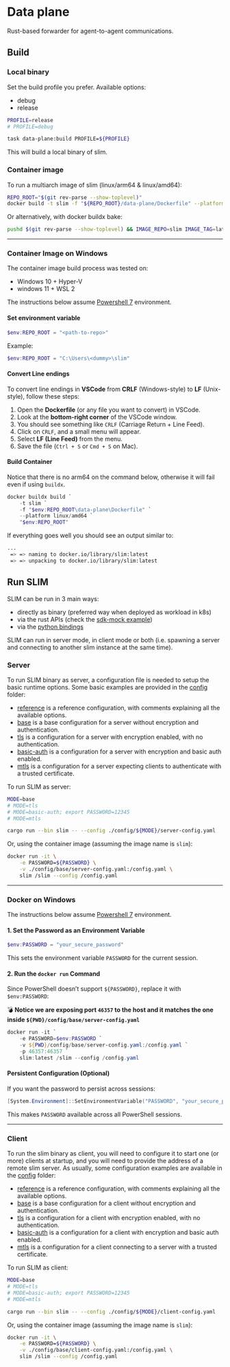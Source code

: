 # Data plane

Rust-based forwarder for agent-to-agent communications.

## Build

### Local binary

Set the build profile you prefer. Available options:

- debug
- release

```bash
PROFILE=release
# PROFILE=debug

task data-plane:build PROFILE=${PROFILE}
```

This will build a local binary of slim.

### Container image

To run a multiarch image of slim (linux/arm64 & linux/amd64):

```bash
REPO_ROOT="$(git rev-parse --show-toplevel)"
docker build -t slim -f "${REPO_ROOT}/data-plane/Dockerfile" --platform linux/amd64,linux/arm64 "${REPO_ROOT}"
```

Or alternatively, with docker buildx bake:

```bash
pushd $(git rev-parse --show-toplevel) && IMAGE_REPO=slim IMAGE_TAG=latest docker buildx bake slim && popd
```

---

### Container Image on Windows

The container image build process was tested on:

- Windows 10 + Hyper-V
- windows 11 + WSL 2

The instructions below assume [Powershell 7](<https://learn.microsoft.com/en-us/powershell/scripting/install/installing-powershell-on-windows?view=powershell-7.5>) environment.

#### Set environment variable

```Powershell
$env:REPO_ROOT = "<path-to-repo>"
```

Example:

```Powershell
$env:REPO_ROOT = "C:\Users\<dummy>\slim"
```

#### Convert Line endings

To convert line endings in **VSCode** from **CRLF** (Windows-style) to **LF** (Unix-style), follow these steps:

1. Open the **Dockerfile** (or any file you want to convert) in VSCode.
2. Look at the **bottom-right corner** of the VSCode window.
3. You should see something like `CRLF` (Carriage Return + Line Feed).
4. Click on `CRLF`, and a small menu will appear.
5. Select **LF (Line Feed)** from the menu.
6. Save the file (`Ctrl + S` or `Cmd + S` on Mac).

#### Build Container

Notice that there is no arm64 on the command below, otherwise it will fail even if using `buildx`.

```Powershell
docker buildx build `
    -t slim `
    -f "$env:REPO_ROOT\data-plane\Dockerfile" `
    --platform linux/amd64 `
    "$env:REPO_ROOT"
```

If everything goes well you should see an output similar to:

```bash
...
 => => naming to docker.io/library/slim:latest                                                             0.0s
 => => unpacking to docker.io/library/slim:latest
 ```

## Run SLIM

SLIM can be run in 3 main ways:

- directly as binary (preferred way when deployed as workload in k8s)
- via the rust APIs (check the [sdk-mock example](./examples/src/sdk-mock))
- via the [python bindings](./python-bindings)

SLIM can run in server mode, in client mode or both (i.e. spawning a
server and connecting to another slim instance at the same time).

### Server

To run SLIM binary as server, a configuration file is needed to setup the
basic runtime options. Some basic examples are provided in the
[config](./config/) folder:

- [reference](./config/reference/config.yaml) is a reference configuration, with
  comments explaining all the available options.
- [base](./config/base/server-config.yaml) is a base configuration for a server
  without encryption and authentication.
- [tls](./config/tls/server-config.yaml) is a configuration for a server with
  encryption enabled, with no authentication.
- [basic-auth](./config/basic-auth/server-config.yaml) is a configuration for a
  server with encryption and basic auth enabled.
- [mtls](./config/mtls/server-config.yaml) is a configuration for a server
  expecting clients to authenticate with a trusted certificate.

To run SLIM as server:

```bash
MODE=base
# MODE=tls
# MODE=basic-auth; export PASSWORD=12345
# MODE=mtls

cargo run --bin slim -- --config ./config/${MODE}/server-config.yaml
```

Or, using the container image (assuming the image name is
`slim`):

```bash
docker run -it \
    -e PASSWORD=${PASSWORD} \
    -v ./config/base/server-config.yaml:/config.yaml \
    slim /slim --config /config.yaml
```

---

### Docker on Windows

The instructions below assume [Powershell 7](<https://learn.microsoft.com/en-us/powershell/scripting/install/installing-powershell-on-windows?view=powershell-7.5>) environment.

#### **1. Set the Password as an Environment Variable**

```powershell
$env:PASSWORD = "your_secure_password"
```

This sets the environment variable `PASSWORD` for the current session.

#### **2. Run the `docker run` Command**

Since PowerShell doesn’t support `${PASSWORD}`, replace it with `$env:PASSWORD`:

:bomb: **Notice we are exposing port `46357` to the host and it matches the one inside `${PWD}/config/base/server-config.yaml`**

```powershell
docker run -it `
    -e PASSWORD=$env:PASSWORD `
    -v ${PWD}/config/base/server-config.yaml:/config.yaml `
    -p 46357:46357 `
    slim:latest /slim --config /config.yaml
```

#### **Persistent Configuration (Optional)**

If you want the password to persist across sessions:

```powershell
[System.Environment]::SetEnvironmentVariable("PASSWORD", "your_secure_password", "User")
```

This makes `PASSWORD` available across all PowerShell sessions.

---

### Client

To run the slim binary as client, you will need to configure it to start one
(or more) clients at startup, and you will need to provide the address of a
remote slim server. As usually, some configuration examples are available in
the [config](./config/) folder:

- [reference](./config/reference/config.yaml) is a reference configuration, with
  comments explaining all the available options.
- [base](./config/base/client-config.yaml) is a base configuration for a client
  without encryption and authentication.
- [tls](./config/tls/client-config.yaml) is a configuration for a client with
  encryption enabled, with no authentication.
- [basic-auth](./config/basic-auth/client-config.yaml) is a configuration for a
  client with encryption and basic auth enabled.
- [mtls](./config/mtls/client-config.yaml) is a configuration for a client
  connecting to a server with a trusted certificate.

To run SLIM as client:

```bash
MODE=base
# MODE=tls
# MODE=basic-auth; export PASSWORD=12345
# MODE=mtls

cargo run --bin slim -- --config ./config/${MODE}/client-config.yaml
```

Or, using the container image (assuming the image name is
`slim`):

```bash
docker run -it \
    -e PASSWORD=${PASSWORD} \
    -v ./config/base/client-config.yaml:/config.yaml \
    slim /slim --config /config.yaml
```
